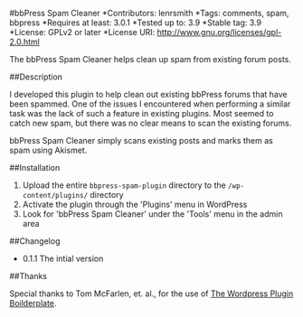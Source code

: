 #bbPress Spam Cleaner
*Contributors: lenrsmith
*Tags: comments, spam, bbpress
*Requires at least: 3.0.1
*Tested up to: 3.9
*Stable tag: 3.9
*License: GPLv2 or later
*License URI: http://www.gnu.org/licenses/gpl-2.0.html

The bbPress Spam Cleaner helps clean up spam from existing forum posts.

##Description

I developed this plugin to help clean out existing bbPress forums that have been spammed. One of the issues I encountered when
performing a similar task was the lack of such a feature in existing plugins. Most seemed to catch new spam, but there was
no clear means to scan the existing forums.

bbPress Spam Cleaner simply scans existing posts and marks them as spam using Akismet.


##Installation

1. Upload the entire `bbpress-spam-plugin` directory to the `/wp-content/plugins/` directory
2. Activate the plugin through the 'Plugins' menu in WordPress
3. Look for 'bbPress Spam Cleaner' under the 'Tools' menu in the admin area


##Changelog

* 0.1.1 The intial version


##Thanks

Special thanks to Tom McFarlen, et. al., for the use of [The Wordpress Plugin Boilderplate](http://wppb.io).